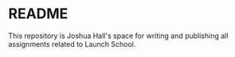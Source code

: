 # README #

This repository is Joshua Hall's space for writing and publishing all assignments related to Launch School.